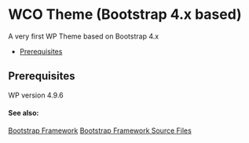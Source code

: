 # WCO Theme (Bootstrap 4.x based)

A very first WP Theme based on Bootstrap 4.x


- [Prerequisites](#prerequisites)

## Prerequisites

WP version 4.9.6

#### See also:

[Bootstrap Framework](https://getbootstrap.com/docs/4.1/)
[Bootstrap Framework Source Files](https://github.com/twbs/bootstrap/releases)


